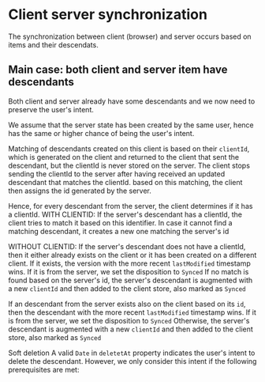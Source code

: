 # Client server synchronization

The synchronization between client (browser) and server occurs based on items and their descendats.

## Main case: both client and server item have descendants

Both client and server already have some descendants and we now need to preserve
the user's intent.

We assume that the server state has been created by the same user, hence
has the same or higher chance of being the user's intent.

Matching of descendants created on this client is based on their `clientId`,
which is generated on the client and returned to the client that sent the descendant,
but the clientId is never stored on the server.
The client stops sending the clientId to the server after having received an
updated descendant that matches the clientId. based on this matching, the client then
assigns the id generated by the server.

Hence, for every descendant from the server, the client determines if it has a clientId.
WITH CLIENTID:
If the server's descendant has a clientId, the client tries to match it based on
this identifier.
In case it cannot find a matching descendant, it creates a new one matching the server's id

WITHOUT CLIENTID:
If the server's descendant does not have a clientId, then it either already exists
on the client or it has been created on a different client.
If it exists, the version with the more recent `lastModified` timestamp wins. If it
is from the server, we set the disposition to `Synced`
If no match is found based on the server's id, the server's descendant is augmented
with a new `clientId` and
then added to the client store, also marked as `Synced`

If an descendant from the server exists also on the client based on its `id`, then
the descendant with the more recent `lastModified` timestamp wins. If it is from the
server, we set the disposition to `Synced`
Otherwise, the server's descendant is augmented with a new `clientId` and
then added to the client store, also marked as `Synced`

Soft deletion
A valid `Date` in `deletetAt` property indicates the user's intent to delete
the descendant. However, we only consider this intent if the following
prerequisites are met:
